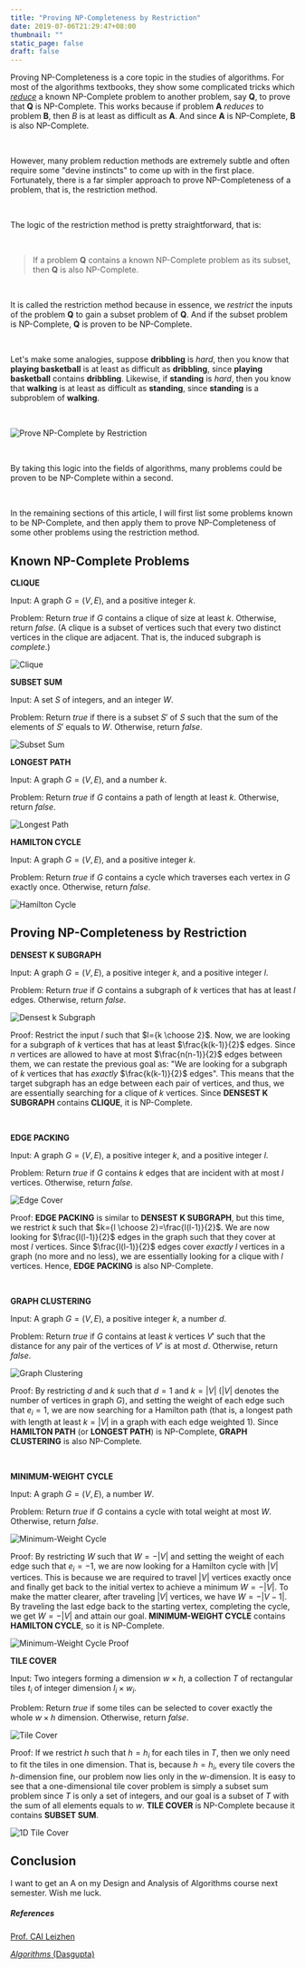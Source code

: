 ```yaml
---
title: "Proving NP-Completeness by Restriction"
date: 2019-07-06T21:29:47+08:00
thumbnail: ""
static_page: false
draft: false
---
```


Proving NP-Completeness is a core topic in the studies of algorithms. For most of the algorithms textbooks, they show some complicated tricks which *[reduce](https://en.wikipedia.org/wiki/Reduction_(complexity))* a known NP-Complete problem to another problem, say **Q**, to prove that **Q** is NP-Complete. This works because if problem **A** *reduces* to problem **B**, then *B* is at least as difficult as **A**. And since **A** is NP-Complete, **B** is also NP-Complete.

<br />

However, many problem reduction methods are extremely subtle and often require some "devine instincts" to come up with in the first place. Fortunately, there is a far simpler approach to prove NP-Completeness of a problem, that is, the restriction method.

<br />

The logic of the restriction method is pretty straightforward, that is:

<br />

> If a problem **Q** contains a known NP-Complete problem as its subset, then **Q** is also NP-Complete.

<br />

It is called the restriction method because in essence, we *restrict* the inputs of the problem **Q** to gain a subset problem of **Q**. And if the subset problem is NP-Complete, **Q** is proven to be NP-Complete.

<br />

Let's make some analogies, suppose **dribbling** is *hard*, then you know that **playing basketball** is at least as difficult as **dribbling**, since **playing basketball** contains **dribbling**. Likewise, if **standing** is *hard*, then you know that **walking** is at least as difficult as **standing**, since **standing** is a subproblem of **walking**.

<br />

![Prove NP-Complete by Restriction](/posts/prove-np-complete-by-restriction/1.png)

<br />

By taking this logic into the fields of algorithms, many problems could be proven to be NP-Complete within a second.

<br />

In the remaining sections of this article, I will first list some problems known to be NP-Complete, and then apply them to prove NP-Completeness of some other problems using the restriction method.

## Known NP-Complete Problems

**CLIQUE**

Input: A graph $G=(V,E)$, and a positive integer $k$.

Problem: Return *true* if $G$ contains a clique of size at least $k$. Otherwise, return *false*. (A clique is a subset of vertices such that every two distinct vertices in the clique are adjacent. That is, the induced subgraph is *complete*.)

![Clique](/posts/prove-np-complete-by-restriction/2.png)

**SUBSET SUM**

Input: A set $S$ of integers, and an integer $W$.

Problem: Return *true* if there is a subset $S'$ of $S$ such that the sum of the elements of $S'$ equals to $W$. Otherwise, return *false*.

![Subset Sum](/posts/prove-np-complete-by-restriction/3.png)

**LONGEST PATH**

Input: A graph $G=(V,E)$, and a number $k$.

Problem: Return *true* if $G$ contains a path of length at least $k$. Otherwise, return *false*. 

![Longest Path](/posts/prove-np-complete-by-restriction/5.png)

**HAMILTON CYCLE**

Input: A graph $G=(V,E)$, and a positive integer $k$.

Problem: Return *true* if $G$ contains a cycle which traverses each vertex in $G$ exactly once. Otherwise, return *false*.

![Hamilton Cycle](/posts/prove-np-complete-by-restriction/4.png)

## Proving NP-Completeness by Restriction

**DENSEST K SUBGRAPH**

Input: A graph $G=(V,E)$, a positive integer $k$, and a positive integer $l$.

Problem: Return *true* if $G$ contains a subgraph of $k$ vertices that has at least $l$ edges. Otherwise, return *false*.

![Densest k Subgraph](/posts/prove-np-complete-by-restriction/6.png)

Proof: Restrict the input $l$ such that $l={k \choose 2}$. Now, we are looking for a subgraph of $k$ vertices that has at least $\frac{k(k-1)}{2}$ edges. Since $n$ vertices are allowed to have at most $\frac{n(n-1)}{2}$ edges between them, we can restate the previous goal as: "We are looking for a subgraph of $k$ vertices that has *exactly* $\frac{k(k-1)}{2}$ edges". This means that the target subgraph has an edge between each pair of vertices, and thus, we are essentially searching for a clique of $k$ vertices. Since **DENSEST K SUBGRAPH** contains **CLIQUE**, it is NP-Complete.

<br />

**EDGE PACKING**

Input: A graph $G=(V,E)$, a positive integer $k$, and a positive integer $l$.

Problem: Return *true* if $G$ contains $k$ edges that are incident with at most $l$ vertices. Otherwise, return *false*.

![Edge Cover](/posts/prove-np-complete-by-restriction/7.png)

Proof: **EDGE PACKING** is similar to **DENSEST K SUBGRAPH**, but this time, we restrict $k$ such that $k={l \choose 2}=\frac{l(l-1)}{2}$. We are now looking for $\frac{l(l-1)}{2}$ edges in the graph such that they cover at most $l$ vertices. Since $\frac{l(l-1)}{2}$ edges cover *exactly* $l$ vertices in a graph (no more and no less), we are essentially looking for a clique with $l$ vertices. Hence, **EDGE PACKING** is also NP-Complete.

<br />

**GRAPH CLUSTERING**

Input: A graph $G=(V, E)$, a positive integer $k$, a number $d$.

Problem: Return *true* if $G$ contains at least $k$ vertices $V'$ such that the distance for any pair of the vertices of $V'$ is at most $d$. Otherwise, return *false*.

![Graph Clustering](/posts/prove-np-complete-by-restriction/8.png)

Proof: By restricting $d$ and $k$ such that $d=1$ and $k=|V|$ ($|V|$ denotes the number of vertices in graph $G$), and setting the weight of each edge such that $e_i=1$, we are now searching for a Hamilton path (that is, a longest path with length at least $k=|V|$ in a graph with each edge weighted $1$). Since **HAMILTON PATH** (or **LONGEST PATH**) is NP-Complete, **GRAPH CLUSTERING** is also NP-Complete.

<br />

**MINIMUM-WEIGHT CYCLE**

Input: A graph $G=(V,E)$, a number $W$.

Problem: Return *true* if $G$ contains a cycle with total weight at most $W$. Otherwise, return *false*.

![Minimum-Weight Cycle](/posts/prove-np-complete-by-restriction/9.png)

Proof: By restricting $W$ such that $W=-|V|$ and setting the weight of each edge such that $e_i=-1$, we are now looking for a Hamilton cycle with $|V|$ vertices. This is because we are required to travel $|V|$ vertices exactly once and finally get back to the initial vertex to achieve a minimum $W=-|V|$. To make the matter clearer, after traveling $|V|$ vertices, we have $W=-|V-1|$. By traveling the last edge back to the starting vertex, completing the cycle, we get $W=-|V|$ and attain our goal. **MINIMUM-WEIGHT CYCLE** contains **HAMILTON CYCLE**, so it is NP-Complete.

![Minimum-Weight Cycle Proof](/posts/prove-np-complete-by-restriction/10.png)

**TILE COVER**

Input: Two integers forming a dimension $w \times h$, a collection $T$ of rectangular tiles $t_i$ of integer dimension $l_i \times w_i$.

Problem: Return *true* if some tiles can be selected to cover exactly the whole $w \times h$ dimension. Otherwise, return *false*.

![Tile Cover](/posts/prove-np-complete-by-restriction/11.png)

Proof: If we restrict $h$ such that $h=h_i$ for each tiles in $T$, then we only need to fit the tiles in one dimension. That is, because $h=h_i$, every tile covers the $h$-dimension fine, our problem now lies only in the $w$-dimension. It is easy to see that a one-dimensional tile cover problem is simply a subset sum problem since $T$ is only a set of integers, and our goal is a subset of $T$ with the sum of all elements equals to $w$. **TILE COVER** is NP-Complete because it contains **SUBSET SUM**.

![1D Tile Cover](/posts/prove-np-complete-by-restriction/12.png)

## Conclusion
I want to get an A on my Design and Analysis of Algorithms course next semester. Wish me luck.

##### References
[Prof. CAI Leizhen](https://www.cse.cuhk.edu.hk/~lcai/)

[*Algorithms* (Dasgupta)](https://www.amazon.com/Algorithms-Sanjoy-Dasgupta/dp/0073523402)